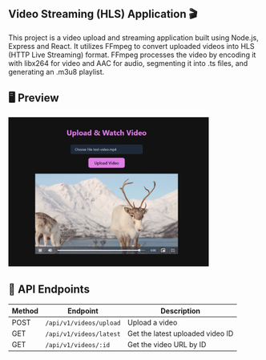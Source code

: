 ## Video Streaming (HLS) Application 🎬

This project is a video upload and streaming application built using Node.js, Express and React. It utilizes FFmpeg to convert uploaded videos into HLS (HTTP Live Streaming) format. FFmpeg processes the video by encoding it with libx264 for video and AAC for audio, segmenting it into .ts files, and generating an .m3u8 playlist. 

## 🖥️ Preview

<img src="./frontend/public/preview.png" alt="preview" width="400">

## 📡 API Endpoints

Method | Endpoint | Description
--- | --- | ---
POST | `/api/v1/videos/upload` | Upload a video
GET | `/api/v1/videos/latest` | Get the latest uploaded video ID
GET | `/api/v1/videos/:id` | Get the video URL by ID